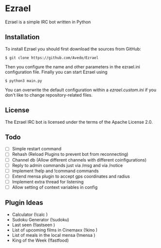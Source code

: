 Ezrael
======

Ezrael is a simple IRC bot written in Python

## Installation

To install Ezrael you should first download the sources from GitHub:

    $ git clone https://github.com/Avedo/Ezrael

Then you configure the name and other parameters in the ezrael.ini configuration file. Finally you can start Ezrael using

    $ python3 main.py

You can overwrite the default configuration within a *ezrael.custom.ini* if you don't like to change repository-related files.

## License

The Ezrael IRC bot is licensed under the terms of the Apache License 2.0.

## Todo

- [ ] Simple restart command 
- [ ] Rehash (Reload Plugins to prevent bot from reconnecting)
- [ ] Channel db (Allow different channels with different coinfigurations)
- [ ] Reply to admin commands just via /msg and via /notice 
- [ ] Implement !help and !command commands
- [ ] Extend mensa plugin to accept gps coordinates and radius
- [ ] Implement extra thread for listening
- [ ] Allow setting of context variables in config

## Plugin Ideas

- Calculator (!calc <expression>)
- Sudoku Generator (!sudoku)
- Last seen (!lastseen <username>)
- List of upcoming films in Cinemaxx (!kino <city>)
- List of meals in the local mensa (!mensa <city> <mensa> <day>)
- King of the Week (!fastfood)

